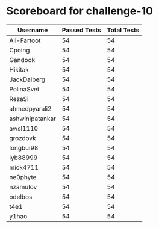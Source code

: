 # Scoreboard for challenge-10
| Username   | Passed Tests | Total Tests |
|------------|--------------|-------------|
| Ali-Fartoot | 54 | 54 |
| Cpoing | 54 | 54 |
| Gandook | 54 | 54 |
| Hikitak | 54 | 54 |
| JackDalberg | 54 | 54 |
| PolinaSvet | 54 | 54 |
| RezaSi | 54 | 54 |
| ahmedpyarali2 | 54 | 54 |
| ashwinipatankar | 54 | 54 |
| awsl1110 | 54 | 54 |
| grozdovk | 54 | 54 |
| longbui98 | 54 | 54 |
| lyb88999 | 54 | 54 |
| mick4711 | 54 | 54 |
| ne0phyte | 54 | 54 |
| nzamulov | 54 | 54 |
| odelbos | 54 | 54 |
| t4e1 | 54 | 54 |
| y1hao | 54 | 54 |
